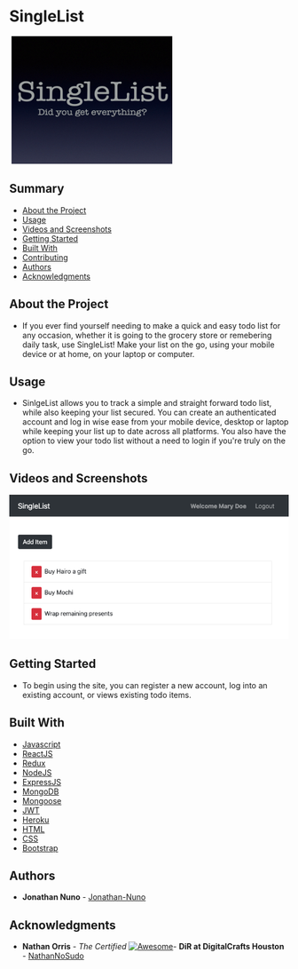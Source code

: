 <h1> SingleList </h1>
    <img src=''>
  <img src="images/SingleList.png" width=290 height=230>

<h2> Summary </h2>

  - [About the Project](#about-the-project)
  - [Usage](#usage)
  - [Videos and Screenshots](#videos-and-screenshots)
  - [Getting Started](#getting-started)
  - [Built With](#built-with)
  - [Contributing](#contributing)
  - [Authors](#authors)
  - [Acknowledgments](#acknowledgments)

## About the Project

- If you ever find yourself needing to make a quick and easy todo list for any occasion, whether it is going to the grocery store or remebering daily task, use SingleList! Make your list on the go, using your mobile device or at home, on your laptop or computer.

## Usage

- SinlgeList allows you to track a simple and straight forward todo list, while also keeping your list secured. You can create an authenticated account and log in wise ease from your mobile device, desktop or laptop while keeping your list up to date across all platforms. You also have the option to view your todo list without a need to login if you're truly on the go.

## Videos and Screenshots

<img src="images/SingleListPage.png">

## Getting Started
- To begin using the site, you can register a new account, log into an existing account, or views existing todo items. 


## Built With
  - [Javascript](https://www.javascript.com/)
  - [ReactJS](https://reactjs.org/)
  - [Redux](https://redux.js.org/)
  - [NodeJS](https://nodejs.org/en/)
  - [ExpressJS](https://expressjs.com/)
  - [MongoDB](https://www.mongodb.com/)
  - [Mongoose](https://mongoosejs.com/)
  - [JWT](https://jwt.io/)
  - [Heroku](https://www.heroku.com/)
  - [HTML](https://html.spec.whatwg.org/)
  - [CSS](https://www.w3.org/Style/CSS/Overview.en.html)
  - [Bootstrap](https://getbootstrap.com/)


## Authors

  - **Jonathan Nuno** - [Jonathan-Nuno](https://github.com/Jonathan-Nuno)


## Acknowledgments

  - **Nathan Orris** - *The Certified* [![Awesome](https://cdn.rawgit.com/sindresorhus/awesome/d7305f38d29fed78fa85652e3a63e154dd8e8829/media/badge.svg)](https://github.com/sindresorhus/awesome)- **DiR at DigitalCrafts Houston** -
    [NathanNoSudo](https://github.com/NathanNoSudo)
